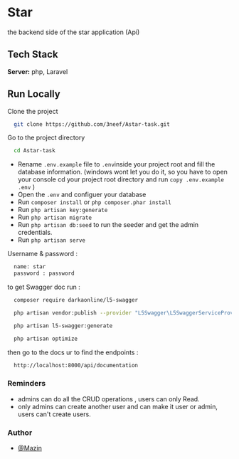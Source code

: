 
# Star

the backend side of the star application (Api)


## Tech Stack

**Server:** php, Laravel


## Run Locally

Clone the project

```bash
  git clone https://github.com/3neef/Astar-task.git
```

Go to the project directory

```bash
  cd Astar-task
```

- Rename `.env.example` file to `.env`inside your project root and fill the database information.
  (windows wont let you do it, so you have to open your console cd your project root directory and run `copy .env.example .env` )
- Open the `.env` and configuer your database 
- Run `composer install` or ```php composer.phar install```
- Run `php artisan key:generate` 
- Run `php artisan migrate`
- Run `php artisan db:seed` to run the seeder and get the admin credentials.
- Run `php artisan serve`

Username & password : 
```bash
  name: star
  password : password
```

to get Swagger doc run :
```bash
  composer require darkaonline/l5-swagger

  php artisan vendor:publish --provider "L5Swagger\L5SwaggerServiceProvider"

  php artisan l5-swagger:generate

  php artisan optimize
``` 
then go to the docs ur to find the endpoints :
```bash
  http://localhost:8000/api/documentation
```
 ### Reminders

 - admins can do all the CRUD operations , users can only Read.
 - only admins can create another user and can make it user or admin, users can't create users.
 
### Author

- [@Mazin](https://www.github.com/3neef)

